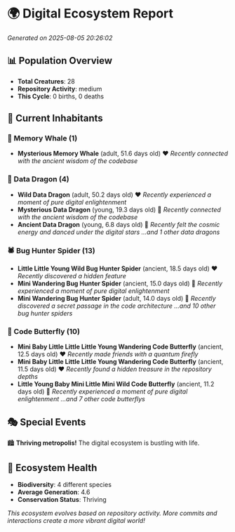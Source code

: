 # 🌍 Digital Ecosystem Report
*Generated on 2025-08-05 20:26:02*

## 📊 Population Overview
- **Total Creatures**: 28
- **Repository Activity**: medium
- **This Cycle**: 0 births, 0 deaths

## 👥 Current Inhabitants

### 🐋 Memory Whale (1)
- **Mysterious Memory Whale** (adult, 51.6 days old) ❤️
  *Recently connected with the ancient wisdom of the codebase*

### 🐉 Data Dragon (4)
- **Wild Data Dragon** (adult, 50.2 days old) ❤️
  *Recently experienced a moment of pure digital enlightenment*
- **Mysterious Data Dragon** (young, 19.3 days old) 💛
  *Recently connected with the ancient wisdom of the codebase*
- **Ancient Data Dragon** (young, 6.8 days old) 💚
  *Recently felt the cosmic energy and danced under the digital stars*
  *...and 1 other data dragons*

### 🕷️ Bug Hunter Spider (13)
- **Little Little Young Wild Bug Hunter Spider** (ancient, 18.5 days old) ❤️
  *Recently discovered a hidden feature*
- **Mini Wandering Bug Hunter Spider** (ancient, 15.0 days old) 💚
  *Recently experienced a moment of pure digital enlightenment*
- **Mini Wandering Bug Hunter Spider** (adult, 14.0 days old) 💛
  *Recently discovered a secret passage in the code architecture*
  *...and 10 other bug hunter spiders*

### 🦋 Code Butterfly (10)
- **Mini Baby Little Little Little Young Wandering Code Butterfly** (ancient, 12.5 days old) ❤️
  *Recently made friends with a quantum firefly*
- **Mini Baby Little Little Little Young Wandering Code Butterfly** (ancient, 11.5 days old) ❤️
  *Recently found a hidden treasure in the repository depths*
- **Little Young Baby Mini Little Mini Wild Code Butterfly** (ancient, 11.2 days old) 💛
  *Recently experienced a moment of pure digital enlightenment*
  *...and 7 other code butterflys*

## 🎭 Special Events

🏙️ **Thriving metropolis!** The digital ecosystem is bustling with life.

## 🔬 Ecosystem Health
- **Biodiversity**: 4 different species
- **Average Generation**: 4.6
- **Conservation Status**: Thriving

*This ecosystem evolves based on repository activity. More commits and interactions create a more vibrant digital world!*
